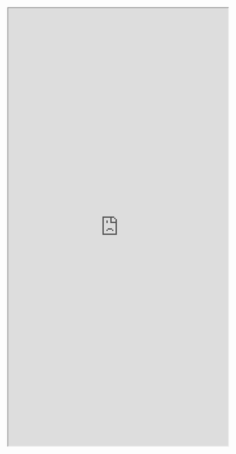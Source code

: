 <iframe width="100%" height="1000px" src="https://embed.plnkr.co/x4ev1QmJ8gm7USGsJdMQ/?show=preview&sidebar=none"></iframe>